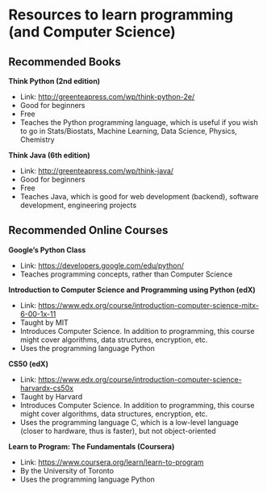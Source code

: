 # Resources to learn programming (and Computer Science)
## Recommended Books

**Think Python (2nd edition)**
- Link: http://greenteapress.com/wp/think-python-2e/
- Good for beginners
- Free
- Teaches the Python programming language, which is useful if you wish to go in Stats/Biostats, Machine Learning, Data Science, Physics, Chemistry

**Think Java (6th edition)**
- Link: http://greenteapress.com/wp/think-java/
- Good for beginners
- Free
- Teaches Java, which is good for web development (backend), software development, engineering projects

## Recommended Online Courses

**Google’s Python Class**
- Link: https://developers.google.com/edu/python/
- Teaches programming concepts, rather than Computer Science

**Introduction to Computer Science and Programming using Python (edX)**
- Link: https://www.edx.org/course/introduction-computer-science-mitx-6-00-1x-11
- Taught by MIT
- Introduces Computer Science. In addition to programming, this course might cover algorithms, data structures, encryption, etc.
- Uses the programming language Python

**CS50 (edX)**
- Link: https://www.edx.org/course/introduction-computer-science-harvardx-cs50x
- Taught by Harvard
- Introduces Computer Science. In addition to programming, this course might cover algorithms, data structures, encryption, etc.
- Uses the programming language C, which is a low-level language (closer to hardware, thus is faster), but not object-oriented

**Learn to Program: The Fundamentals (Coursera)**
- Link: https://www.coursera.org/learn/learn-to-program
- By the University of Toronto
- Uses the programming language Python
